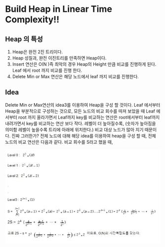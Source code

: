# Build Heap in Linear Time Complexity!!

## Heap 의 특성
1) Heap은 완전 2진 트리이다.
2) Heap 성질과, 완전 이진트리를 만족하면 Heap이다. 
3) Insert 연산은 O(N )즉 최악의 경우 Heap의 Height 만큼 비교를 진행하게 된다. Leaf 에서 root 까지 비교를 진행 한다.
4) Delete Min or Max 연산은 해당 노드에서 leaf 까지 비교를 진행한다.

## Idea
Delete Min or Max연산의 idea3를 이용하여 Heap을 구성 할 것이다.
Leaf 에서부터 Heap을 부분적으로 구성하는 것으로,  모든 노드의 비교 회수를 따져 보았을 때 Leaf 에서부터 root 까지 올라가면서 Leaf까지 key를 비교하는 연산은 root에서부터 leaf까지 내려가면서 key를 비교하는 연산 보다 작다.
레벨이 더 높아질수록, (숫자가 높아짐을 의미함 레벨이 높을수록 트리에 아래에 위치한다.) 비교 대상 노드가 많아 지기 때문이다.
진짜 그러한가?
전체 노드에 대해 해당 idea를 이용하여 heap을 구성 할 때, 전체 노드의 비교 연산은 다음과 같다.
비교 회수를 S라고 했을 때, 

![](./img/img1.JPG)
